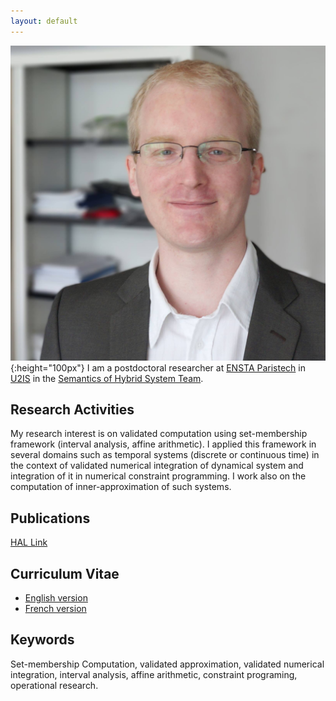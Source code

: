 ```yaml
---
layout: default
---
```

![](photo.jpg){:height="100px"}
I am a postdoctoral researcher at [ENSTA Paristech](https://www.ensta-paristech.fr/en) in [U2IS](http://u2is.ensta-paristech.fr/) in the [Semantics of Hybrid System Team](http://perso.ensta-paristech.fr/~chapoutot/ssh-website/).

## Research Activities

My research interest is on validated computation using set-membership framework (interval analysis, affine arithmetic).
I applied this framework in several domains such as temporal systems (discrete or continuous time) in the context of validated numerical integration of dynamical system and integration of it in numerical constraint programming.
I work also on the computation of inner-approximation of such systems.

## Publications

[HAL Link](http://haltools.archives-ouvertes.fr/Public/afficheRequetePubli.php?auteur_exp=Olivier,Mullier&CB_auteur=oui&CB_titre=oui&CB_article=oui&langue=Francais&tri_exp=annee_publi&tri_exp2=typdoc&tri_exp3=date_publi&ordre_aff=TA&Fen=Aff&css=../css/VisuRubriqueEncadre.css)

## Curriculum Vitae
 - [English version](mon_cv_en.pdf)
 - [French version](mon_cv.pdf) 

## Keywords

Set-membership Computation, validated approximation, validated numerical integration, interval analysis, affine arithmetic, constraint programing, operational research.



